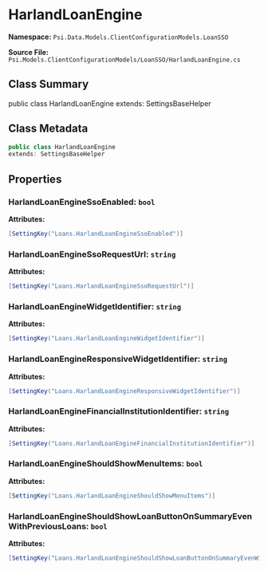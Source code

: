 # HarlandLoanEngine

**Namespace:** `Psi.Data.Models.ClientConfigurationModels.LoanSSO`

**Source File:** `Psi.Models.ClientConfigurationModels/LoanSSO/HarlandLoanEngine.cs`

## Class Summary

public class HarlandLoanEngine
extends: SettingsBaseHelper

## Class Metadata

```typescript
public class HarlandLoanEngine
extends: SettingsBaseHelper
```

## Properties

### HarlandLoanEngineSsoEnabled: `bool`

**Attributes:**
```csharp
[SettingKey("Loans.HarlandLoanEngineSsoEnabled")]
```

### HarlandLoanEngineSsoRequestUrl: `string`

**Attributes:**
```csharp
[SettingKey("Loans.HarlandLoanEngineSsoRequestUrl")]
```

### HarlandLoanEngineWidgetIdentifier: `string`

**Attributes:**
```csharp
[SettingKey("Loans.HarlandLoanEngineWidgetIdentifier")]
```

### HarlandLoanEngineResponsiveWidgetIdentifier: `string`

**Attributes:**
```csharp
[SettingKey("Loans.HarlandLoanEngineResponsiveWidgetIdentifier")]
```

### HarlandLoanEngineFinancialInstitutionIdentifier: `string`

**Attributes:**
```csharp
[SettingKey("Loans.HarlandLoanEngineFinancialInstitutionIdentifier")]
```

### HarlandLoanEngineShouldShowMenuItems: `bool`



**Attributes:**
```csharp
[SettingKey("Loans.HarlandLoanEngineShouldShowMenuItems")]
```

### HarlandLoanEngineShouldShowLoanButtonOnSummaryEvenWithPreviousLoans: `bool`



**Attributes:**
```csharp
[SettingKey("Loans.HarlandLoanEngineShouldShowLoanButtonOnSummaryEvenWithPreviousLoans")]
```
